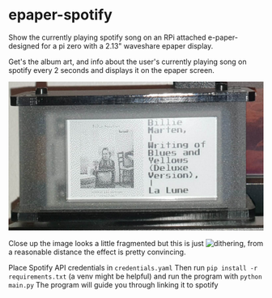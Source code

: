 # epaper-spotify
Show the currently playing spotify song on an RPi attached e-paper- 
designed for a pi zero with a 2.13" waveshare epaper display.

Get's the album art, and info about the user's currently playing song on spotify every 2 seconds and displays it on the epaper screen.

![Image of the project](https://github.com/harry48225/epaper-spotify/blob/master/example.jpg)

Close up the image looks a little fragmented but this is just ![dithering](https://en.wikipedia.org/wiki/Dither), from a reasonable distance the effect is pretty convincing.

Place Spotify API credentials in ```credentials.yaml```
Then run ```pip install -r requirements.txt``` (a venv might be helpful)
and run the program with ```python main.py```
The program will guide you through linking it to spotify
